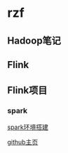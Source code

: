 # rzf

## Hadoop笔记





## Flink



## Flink项目









### spark

[spark环境搭建](https://github.com/justdoitMr/rzf.github.io/blob/main/Notes/Spark.md)



[github主页](https://github.com/justdoitMr/rzf.github.io)